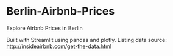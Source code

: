 # Berlin-Airbnb-Prices
Explore Airbnb Prices in Berlin

Built with Streamlit using pandas and plotly.
Listing data source: http://insideairbnb.com/get-the-data.html
